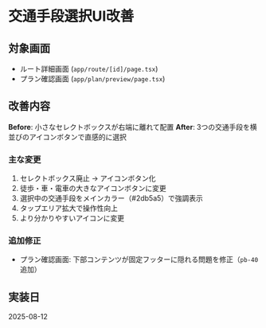 # 交通手段選択UI改善

## 対象画面
- ルート詳細画面 (`app/route/[id]/page.tsx`)
- プラン確認画面 (`app/plan/preview/page.tsx`)

## 改善内容
**Before**: 小さなセレクトボックスが右端に離れて配置
**After**: 3つの交通手段を横並びのアイコンボタンで直感的に選択

### 主な変更
1. セレクトボックス廃止 → アイコンボタン化
2. 徒歩・車・電車の大きなアイコンボタンに変更
3. 選択中の交通手段をメインカラー（#2db5a5）で強調表示
4. タップエリア拡大で操作性向上
5. より分かりやすいアイコンに変更

### 追加修正
- プラン確認画面: 下部コンテンツが固定フッターに隠れる問題を修正（`pb-40`追加）

## 実装日
2025-08-12